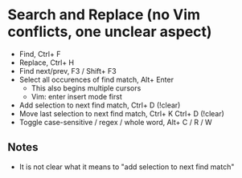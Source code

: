 # Search and Replace (no Vim conflicts, one unclear aspect)

* Find, Ctrl+ F
* Replace, Ctrl+ H
* Find next/prev, F3 / Shift+ F3 
* Select all occurences of find match, Alt+ Enter
    * This also begins multiple cursors
    * Vim: enter insert mode first
* Add selection to next find match, Ctrl+ D (!clear)
* Move last selection to next find match, Ctrl+ K Ctrl+ D (!clear)
* Toggle case-sensitive / regex / whole word, Alt+ C / R / W

## Notes

* It is not clear what it means to "add selection to next find match"